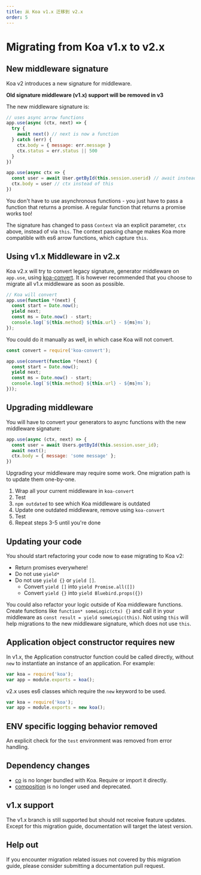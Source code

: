 ```yaml
---
title: 从 Koa v1.x 迁移到 v2.x
order: 5
---
```


# Migrating from Koa v1.x to v2.x

## New middleware signature 

Koa v2 introduces a new signature for middleware.

**Old signature middleware (v1.x) support will be removed in v3**

The new middleware signature is:

```js
// uses async arrow functions
app.use(async (ctx, next) => {
  try {
    await next() // next is now a function
  } catch (err) {
    ctx.body = { message: err.message }
    ctx.status = err.status || 500
  }
})

app.use(async ctx => {
  const user = await User.getById(this.session.userid) // await instead of yield
  ctx.body = user // ctx instead of this
})
```

You don't have to use asynchronous functions - you just have to pass a function that returns a promise. 
A regular function that returns a promise works too!

The signature has changed to pass `Context` via an explicit parameter, `ctx` above, instead of via
`this`.  The context passing change makes Koa more compatible with es6 arrow functions, which capture `this`.

## Using v1.x Middleware in v2.x

Koa v2.x will try to convert legacy signature, generator middleware on `app.use`, using [koa-convert](https://github.com/koajs/convert).
It is however recommended that you choose to migrate all v1.x middleware as soon as possible.

```js
// Koa will convert
app.use(function *(next) {
  const start = Date.now();
  yield next;
  const ms = Date.now() - start;
  console.log(`${this.method} ${this.url} - ${ms}ms`);
});
```

You could do it manually as well, in which case Koa will not convert.

```js
const convert = require('koa-convert');

app.use(convert(function *(next) {
  const start = Date.now();
  yield next;
  const ms = Date.now() - start;
  console.log(`${this.method} ${this.url} - ${ms}ms`);
}));
```

## Upgrading middleware

You will have to convert your generators to async functions with the new middleware signature:

```js
app.use(async (ctx, next) => {
  const user = await Users.getById(this.session.user_id);
  await next();
  ctx.body = { message: 'some message' };
})
```

Upgrading your middleware may require some work. One migration path is to update them one-by-one.

1. Wrap all your current middleware in `koa-convert`
2. Test
3. `npm outdated` to see which Koa middleware is outdated
4. Update one outdated middleware, remove using `koa-convert`
5. Test
6. Repeat steps 3-5 until you're done


## Updating your code

You should start refactoring your code now to ease migrating to Koa v2:

- Return promises everywhere!
- Do not use `yield*`
- Do not use `yield {}` or `yield []`.
  - Convert `yield []` into `yield Promise.all([])`
  - Convert `yield {}` into `yield Bluebird.props({})`

You could also refactor your logic outside of Koa middleware functions. Create functions like 
`function* someLogic(ctx) {}` and call it in your middleware as 
`const result = yield someLogic(this)`.
Not using `this` will help migrations to the new middleware signature, which does not use `this`.

## Application object constructor requires new 

In v1.x, the Application constructor function could be called directly, without `new` to 
instantiate an instance of an application.  For example:

```js
var koa = require('koa');
var app = module.exports = koa();
```

v2.x uses es6 classes which require the `new` keyword to be used.

```js
var koa = require('koa');
var app = module.exports = new koa();
```

## ENV specific logging behavior removed

An explicit check for the `test` environment was removed from error handling. 

## Dependency changes

- [co](https://github.com/tj/co) is no longer bundled with Koa.  Require or import it directly.
- [composition](https://github.com/thenables/composition) is no longer used and deprecated.

## v1.x support

The v1.x branch is still supported but should not receive feature updates.  Except for this migration
guide, documentation will target the latest version.

## Help out

If you encounter migration related issues not covered by this migration guide, please consider 
submitting a documentation pull request.

